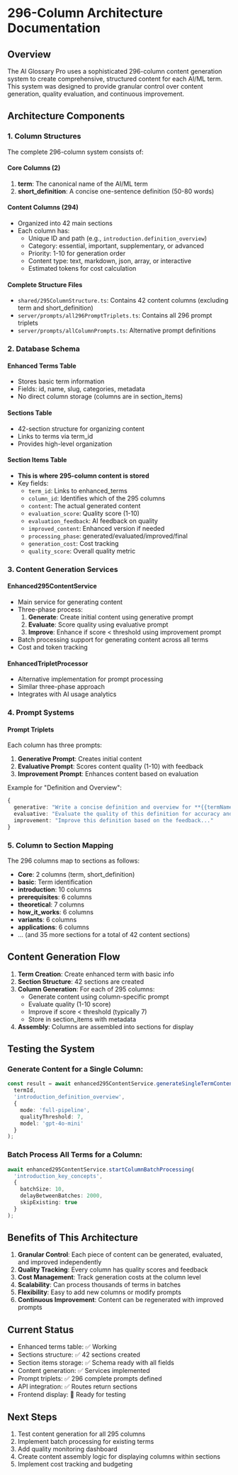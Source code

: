 # 296-Column Architecture Documentation

## Overview

The AI Glossary Pro uses a sophisticated 296-column content generation system to create comprehensive, structured content for each AI/ML term. This system was designed to provide granular control over content generation, quality evaluation, and continuous improvement.

## Architecture Components

### 1. Column Structures

The complete 296-column system consists of:

#### Core Columns (2)
1. **term**: The canonical name of the AI/ML term
2. **short_definition**: A concise one-sentence definition (50-80 words)

#### Content Columns (294)
- Organized into 42 main sections
- Each column has:
  - Unique ID and path (e.g., `introduction.definition_overview`)
  - Category: essential, important, supplementary, or advanced
  - Priority: 1-10 for generation order
  - Content type: text, markdown, json, array, or interactive
  - Estimated tokens for cost calculation

#### Complete Structure Files
- `shared/295ColumnStructure.ts`: Contains 42 content columns (excluding term and short_definition)
- `server/prompts/all296PromptTriplets.ts`: Contains all 296 prompt triplets
- `server/prompts/allColumnPrompts.ts`: Alternative prompt definitions

### 2. Database Schema

#### Enhanced Terms Table
- Stores basic term information
- Fields: id, name, slug, categories, metadata
- No direct column storage (columns are in section_items)

#### Sections Table
- 42-section structure for organizing content
- Links to terms via term_id
- Provides high-level organization

#### Section Items Table
- **This is where 295-column content is stored**
- Key fields:
  - `term_id`: Links to enhanced_terms
  - `column_id`: Identifies which of the 295 columns
  - `content`: The actual generated content
  - `evaluation_score`: Quality score (1-10)
  - `evaluation_feedback`: AI feedback on quality
  - `improved_content`: Enhanced version if needed
  - `processing_phase`: generated/evaluated/improved/final
  - `generation_cost`: Cost tracking
  - `quality_score`: Overall quality metric

### 3. Content Generation Services

#### Enhanced295ContentService
- Main service for generating content
- Three-phase process:
  1. **Generate**: Create initial content using generative prompt
  2. **Evaluate**: Score quality using evaluative prompt
  3. **Improve**: Enhance if score < threshold using improvement prompt
- Batch processing support for generating content across all terms
- Cost and token tracking

#### EnhancedTripletProcessor
- Alternative implementation for prompt processing
- Similar three-phase approach
- Integrates with AI usage analytics

### 4. Prompt Systems

#### Prompt Triplets
Each column has three prompts:
1. **Generative Prompt**: Creates initial content
2. **Evaluative Prompt**: Scores content quality (1-10) with feedback
3. **Improvement Prompt**: Enhances content based on evaluation

Example for "Definition and Overview":
```typescript
{
  generative: "Write a concise definition and overview for **{{termName}}**...",
  evaluative: "Evaluate the quality of this definition for accuracy and clarity...",
  improvement: "Improve this definition based on the feedback..."
}
```

### 5. Column to Section Mapping

The 296 columns map to sections as follows:
- **Core**: 2 columns (term, short_definition)
- **basic**: Term identification
- **introduction**: 10 columns
- **prerequisites**: 6 columns  
- **theoretical**: 7 columns
- **how_it_works**: 6 columns
- **variants**: 6 columns
- **applications**: 6 columns
- ... (and 35 more sections for a total of 42 content sections)

## Content Generation Flow

1. **Term Creation**: Create enhanced term with basic info
2. **Section Structure**: 42 sections are created
3. **Column Generation**: For each of 295 columns:
   - Generate content using column-specific prompt
   - Evaluate quality (1-10 score)
   - Improve if score < threshold (typically 7)
   - Store in section_items with metadata
4. **Assembly**: Columns are assembled into sections for display

## Testing the System

### Generate Content for a Single Column:
```typescript
const result = await enhanced295ContentService.generateSingleTermContent(
  termId,
  'introduction_definition_overview',
  {
    mode: 'full-pipeline',
    qualityThreshold: 7,
    model: 'gpt-4o-mini'
  }
);
```

### Batch Process All Terms for a Column:
```typescript
await enhanced295ContentService.startColumnBatchProcessing(
  'introduction_key_concepts',
  {
    batchSize: 10,
    delayBetweenBatches: 2000,
    skipExisting: true
  }
);
```

## Benefits of This Architecture

1. **Granular Control**: Each piece of content can be generated, evaluated, and improved independently
2. **Quality Tracking**: Every column has quality scores and feedback
3. **Cost Management**: Track generation costs at the column level
4. **Scalability**: Can process thousands of terms in batches
5. **Flexibility**: Easy to add new columns or modify prompts
6. **Continuous Improvement**: Content can be regenerated with improved prompts

## Current Status

- Enhanced terms table: ✅ Working
- Sections structure: ✅ 42 sections created
- Section items storage: ✅ Schema ready with all fields
- Content generation: ✅ Services implemented
- Prompt triplets: ✅ 296 complete prompts defined
- API integration: ✅ Routes return sections
- Frontend display: 🔄 Ready for testing

## Next Steps

1. Test content generation for all 295 columns
2. Implement batch processing for existing terms
3. Add quality monitoring dashboard
4. Create content assembly logic for displaying columns within sections
5. Implement cost tracking and budgeting